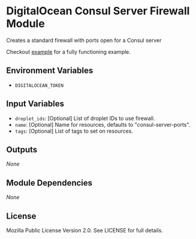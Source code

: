 # DigitalOcean Consul Server Firewall Module

Creates a standard firewall with ports open for a Consul server

Checkout [example](./example) for a fully functioning example.

## Environment Variables

- `DIGITALOCEAN_TOKEN`

## Input Variables

- `droplet_ids`: [Optional] List of droplet IDs to use firewall.
- `name`: [Optional] Name for resources, defaults to "consul-server-ports".
- `tags`: [Optional] List of tags to set on resources.

## Outputs

_None_

## Module Dependencies

_None_

## License

Mozilla Public License Version 2.0. See LICENSE for full details.
